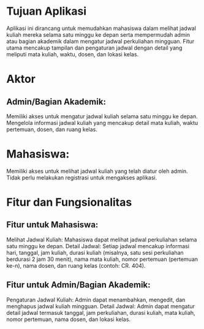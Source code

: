# Tujuan Aplikasi
Aplikasi ini dirancang untuk memudahkan mahasiswa dalam melihat jadwal kuliah mereka selama satu minggu ke depan serta mempermudah admin atau bagian akademik dalam mengatur jadwal perkuliahan mingguan. Fitur utama mencakup tampilan dan pengaturan jadwal dengan detail yang meliputi mata kuliah, waktu, dosen, dan lokasi kelas.

# Aktor
## Admin/Bagian Akademik:
Memiliki akses untuk mengatur jadwal kuliah selama satu minggu ke depan.
Mengelola informasi jadwal kuliah yang mencakup detail mata kuliah, waktu pertemuan, dosen, dan ruang kelas.
# Mahasiswa:
Memiliki akses untuk melihat jadwal kuliah yang telah diatur oleh admin.
Tidak perlu melakukan registrasi untuk mengakses aplikasi.

# Fitur dan Fungsionalitas
## Fitur untuk Mahasiswa:

Melihat Jadwal Kuliah: Mahasiswa dapat melihat jadwal perkuliahan selama satu minggu ke depan.
Detail Jadwal: Setiap jadwal mencakup informasi hari, tanggal, jam kuliah, durasi kuliah (misalnya, satu sesi perkuliahan berdurasi 2 jam 30 menit), nama mata kuliah, nomor pertemuan (pertemuan ke-n), nama dosen, dan ruang kelas (contoh: CR. 404).
## **Fitur** untuk Admin/Bagian Akademik:

Pengaturan Jadwal Kuliah: Admin dapat menambahkan, mengedit, dan menghapus jadwal kuliah mingguan.
Detail Jadwal: Admin dapat mengatur detail jadwal termasuk tanggal, jam perkuliahan, durasi kuliah, mata kuliah, nomor pertemuan, nama dosen, dan lokasi kelas.